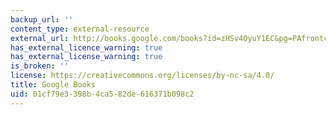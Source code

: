 ```yaml
---
backup_url: ''
content_type: external-resource
external_url: http://books.google.com/books?id=zHSv4OyuY1EC&pg=PAfrontcover#v=onepage
has_external_licence_warning: true
has_external_license_warning: true
is_broken: ''
license: https://creativecommons.org/licenses/by-nc-sa/4.0/
title: Google Books
uid: 01cf79e3-398b-4ca5-82de-616371b098c2
---
```

